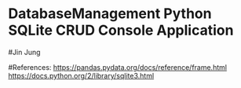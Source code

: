 # DatabaseManagement Python SQLite CRUD Console Application
#Jin Jung


#References:
  https://pandas.pydata.org/docs/reference/frame.html
  https://docs.python.org/2/library/sqlite3.html
